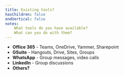 ```yaml
---
title: Existing tools?
hasChildren: false
endVertical: false
notes:
    What tools do you have available?
    What can you do with them?
---
```

- **Office 365** - Teams, OneDrive, Yammer, Sharepoint
- **GSuite** - Hangouts, Drive, Sites, Groups
- **WhatsApp** - Group messages, video calls
- **LinkedIn** - Group discussions
- **Others?**
